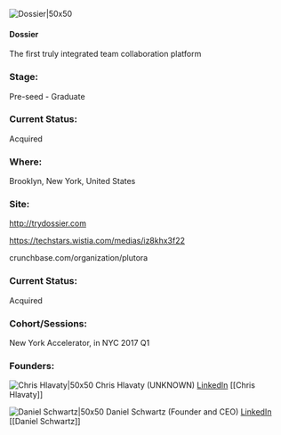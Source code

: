 

![Dossier|50x50](https://apimg.techstars.com/connect/images/image_files/58deb4b9ef00cd6b37000020/original/logo_with_negative_space.png)

#### Dossier
The first truly integrated team collaboration platform

### Stage: 
Pre-seed - Graduate 

### Current Status: 
Acquired

### Where:
Brooklyn, New York, United States

### Site:
http://trydossier.com

https://techstars.wistia.com/medias/iz8khx3f22

crunchbase.com/organization/plutora

### Current Status: 
Acquired

### Cohort/Sessions: 
New York Accelerator, in NYC 2017 Q1

### Founders: 

![Chris Hlavaty|50x50](https://apimg.techstars.com/connect/images/image_files/58517738bbe36f9244000014/original/_profile1.jpg) Chris Hlavaty (UNKNOWN) [LinkedIn](https://linkedin.com/in/chris-hlavaty-6868675) [[Chris Hlavaty]]

![Daniel Schwartz|50x50](https://apimg.techstars.com/connect/images/image_files/5901c4419c66a96b9400000a/original/Dan_Schwartz.jpg) Daniel Schwartz (Founder and CEO) [LinkedIn](https://linkedin.com/in/danielbenjaminschwartz) [[Daniel Schwartz]]


